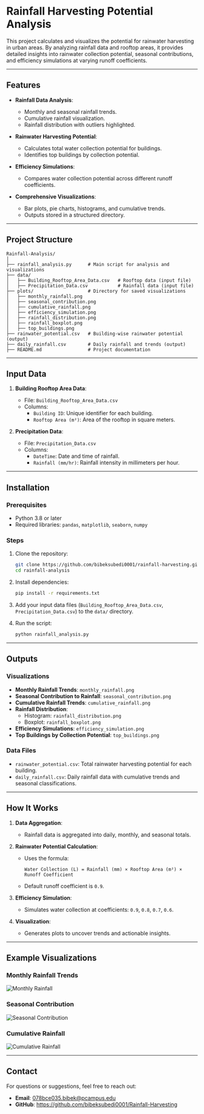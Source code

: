 # Rainfall Harvesting Potential Analysis

This project calculates and visualizes the potential for rainwater harvesting in urban areas. By analyzing rainfall data and rooftop areas, it provides detailed insights into rainwater collection potential, seasonal contributions, and efficiency simulations at varying runoff coefficients.

---

## Features

- **Rainfall Data Analysis**:
  - Monthly and seasonal rainfall trends.
  - Cumulative rainfall visualization.
  - Rainfall distribution with outliers highlighted.

- **Rainwater Harvesting Potential**:
  - Calculates total water collection potential for buildings.
  - Identifies top buildings by collection potential.

- **Efficiency Simulations**:
  - Compares water collection potential across different runoff coefficients.

- **Comprehensive Visualizations**:
  - Bar plots, pie charts, histograms, and cumulative trends.
  - Outputs stored in a structured directory.

---

## Project Structure

```
Rainfall-Analysis/
│
├── rainfall_analysis.py      # Main script for analysis and visualizations
├── data/
│   ├── Building_Rooftop_Area_Data.csv   # Rooftop data (input file)
│   ├── Precipitation_Data.csv           # Rainfall data (input file)
├── plots/                    # Directory for saved visualizations
│   ├── monthly_rainfall.png
│   ├── seasonal_contribution.png
│   ├── cumulative_rainfall.png
│   ├── efficiency_simulation.png
│   ├── rainfall_distribution.png
│   ├── rainfall_boxplot.png
│   ├── top_buildings.png
├── rainwater_potential.csv   # Building-wise rainwater potential (output)
├── daily_rainfall.csv        # Daily rainfall and trends (output)
├── README.md                 # Project documentation
```

---

## Input Data

1. **Building Rooftop Area Data**:
   - File: `Building_Rooftop_Area_Data.csv`
   - Columns:
     - `Building ID`: Unique identifier for each building.
     - `Rooftop Area (m²)`: Area of the rooftop in square meters.

2. **Precipitation Data**:
   - File: `Precipitation_Data.csv`
   - Columns:
     - `DateTime`: Date and time of rainfall.
     - `Rainfall (mm/hr)`: Rainfall intensity in millimeters per hour.

---

## Installation

### Prerequisites
- Python 3.8 or later
- Required libraries: `pandas`, `matplotlib`, `seaborn`, `numpy`

### Steps
1. Clone the repository:
   ```bash
   git clone https://github.com/bibeksubedi0001/rainfall-harvesting.git
   cd rainfall-analysis
   ```

2. Install dependencies:
   ```bash
   pip install -r requirements.txt
   ```

3. Add your input data files (`Building_Rooftop_Area_Data.csv`, `Precipitation_Data.csv`) to the `data/` directory.

4. Run the script:
   ```bash
   python rainfall_analysis.py
   ```

---

## Outputs

### Visualizations
- **Monthly Rainfall Trends**: `monthly_rainfall.png`
- **Seasonal Contribution to Rainfall**: `seasonal_contribution.png`
- **Cumulative Rainfall Trends**: `cumulative_rainfall.png`
- **Rainfall Distribution**:
  - Histogram: `rainfall_distribution.png`
  - Boxplot: `rainfall_boxplot.png`
- **Efficiency Simulations**: `efficiency_simulation.png`
- **Top Buildings by Collection Potential**: `top_buildings.png`

### Data Files
- `rainwater_potential.csv`: Total rainwater harvesting potential for each building.
- `daily_rainfall.csv`: Daily rainfall data with cumulative trends and seasonal classifications.

---

## How It Works

1. **Data Aggregation**:
   - Rainfall data is aggregated into daily, monthly, and seasonal totals.

2. **Rainwater Potential Calculation**:
   - Uses the formula:
     ```
     Water Collection (L) = Rainfall (mm) × Rooftop Area (m²) × Runoff Coefficient
     ```
   - Default runoff coefficient is `0.9`.

3. **Efficiency Simulation**:
   - Simulates water collection at coefficients: `0.9`, `0.8`, `0.7`, `0.6`.

4. **Visualization**:
   - Generates plots to uncover trends and actionable insights.

---

## Example Visualizations

### Monthly Rainfall Trends
![Monthly Rainfall](plots/monthly_rainfall.png)

### Seasonal Contribution
![Seasonal Contribution](plots/seasonal_contribution.png)

### Cumulative Rainfall
![Cumulative Rainfall](plots/cumulative_rainfall.png)

---

## Contact

For questions or suggestions, feel free to reach out:

- **Email**: 078bce035.bibek@pcampus.edu
- **GitHub**: https://github.com/bibeksubedi0001/Rainfall-Harvesting
